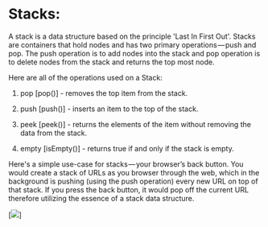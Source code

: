 __Stacks:__
======

A stack is a data structure based on the principle 'Last In First Out'. Stacks are containers that hold nodes and has two primary operations — push and pop. The push operation is to add nodes into the stack and pop operation is to delete nodes from the stack and returns the top most node.

Here are all of the operations used on a Stack:

1. pop [pop()] - removes the top item from the stack.

2. push [push()] - inserts an item to the top of the stack.

3. peek [peek()] - returns the elements of the item without removing the data from the stack.

4. empty [isEmpty()] - returns true if and only if the stack is empty.

Here's a simple use-case for stacks — your browser’s back button. You would create a stack of URLs as you browser through the web, which in the background is pushing (using the push operation) every new URL on top of that stack. If you press the back button, it would pop off the current URL therefore utilizing the essence of a stack data structure.

[<img src="https://media.giphy.com/media/50wdXgH0hm3jW/giphy.gif">]
